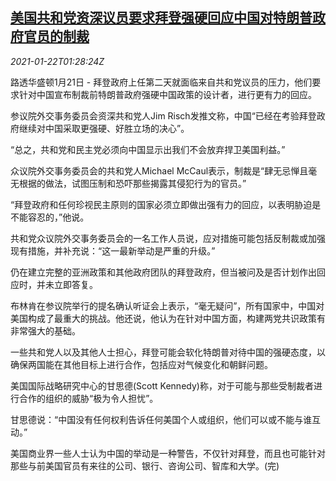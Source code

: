 <!--1611282197000-->
[美国共和党资深议员要求拜登强硬回应中国对特朗普政府官员的制裁](https://cn.reuters.com/article/us-republican-biden-china-sanctions-0122-idCNKBS29R052)
------

<div><i>2021-01-22T01:28:24Z</i></div><p>路透华盛顿1月21日 - 拜登政府上任第二天就面临来自共和党议员的压力，他们要求针对中国宣布制裁前特朗普政府强硬中国政策的设计者，进行更有力的回应。</p><p>参议院外交事务委员会资深共和党人Jim Risch发推文称，中国“已经在考验拜登政府继续对中国采取更强硬、好胜立场的决心”。</p><p>“总之，共和党和民主党必须向中国显示出我们不会放弃捍卫美国利益。”</p><p>众议院外交事务委员会的共和党人Michael McCaul表示，制裁是“肆无忌惮且毫无根据的做法，试图压制和恐吓那些揭露其侵犯行为的官员。”</p><p>“拜登政府和任何珍视民主原则的国家必须立即做出强有力的回应，以表明胁迫是不能容忍的，”他说。</p><p>共和党众议院外交事务委员会的一名工作人员说，应对措施可能包括反制裁或加强现有措施，并补充说：“这一最新举动是严重的升级。”</p><p>仍在建立完整的亚洲政策和其他政府团队的拜登政府，但当被问及是否计划作出回应时，并未立即答复。</p><p>布林肯在参议院举行的提名确认听证会上表示，“毫无疑问”，所有国家中，中国对美国构成了最重大的挑战。他还说，他认为在针对中国方面，构建两党共识政策有非常强大的基础。</p><p>一些共和党人以及其他人士担心，拜登可能会软化特朗普对待中国的强硬态度，以确保两国能在其他目标上进行合作，包括应对气候变化和朝鲜问题。</p><p>美国国际战略研究中心的甘思德(Scott Kennedy)称，对于可能与那些受制裁者进行合作的组织的威胁“极为令人担忧”。</p><p>甘思德说：“中国没有任何权利告诉任何美国个人或组织，他们可以或不能与谁互动。”</p><p>美国商业界一些人士认为中国的举动是一种警告，不仅针对拜登，而且也可能针对那些与前美国官员有来往的公司、银行、咨询公司、智库和大学。(完)</p>

